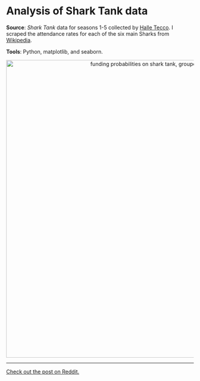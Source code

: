 # Analysis of Shark Tank data

**Source**: *Shark Tank* data for seasons 1-5 collected by [Halle Tecco](https://www.quora.com/What-have-you-learned-from-watching-the-television-program-Shark-Tank/answer/Halle-Tecco). I scraped the attendance rates for each of the six main Sharks from [Wikipedia](https://en.wikipedia.org/wiki/List_of_Shark_Tank_episodes).

**Tools**: Python, matplotlib, and seaborn.

<p align="center">
  <a href="https://www.reddit.com/r/dataisbeautiful/comments/8wr8ko/funding_probabilities_on_shark_tank_grouped_by/">
  <img src="https://i.redd.it/1cqf2uiwzg811.png" alt="funding probabilities on shark tank, grouped by gender" width="800">
</p>

---
Check out the post on Reddit.
